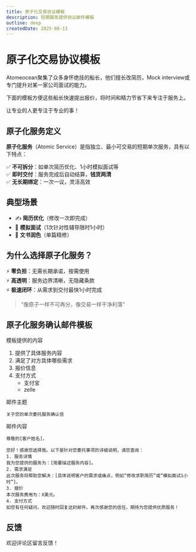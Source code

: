 ```yaml
---
title: 原子化交易协议模板
description: 短期服务提供协议邮件模板
outline: deep
createdDate: 2025-08-13
---
```

# 原子化交易协议模板

Atomeocean聚集了众多身怀绝技的船长，他们擅长改简历，Mock interview或专门提升对某一家公司面试的能力。

下面的模板方便这些船长快速提出报价，将时间和精力节省下来专注于服务上。

让专业的人更专注于专业的事！

## 原子化服务定义

**原子化服务**（Atomic Service）是指独立、最小可交易的短期单次服务，具有以下特点：

✅ **不可拆分**：如单次简历优化、1小时模拟面试等  
✅ **即时交付**：服务完成后自动结算，**钱货两清**  
✅ **无长期绑定**：一次一议，灵活高效  

## 典型场景
- ✍️ **简历优化**（修改一次即完成）
- 🎤 **模拟面试**（1次针对性辅导限时1小时）
- 📝 **文书润色**（单篇精修）

## 为什么选择原子化服务？
⚡ **零负担**：无需长期承诺，按需使用  
⚡ **高透明**：服务边界清晰，无隐藏条款  
⚡ **极速闭环**：从需求到交付最快1小时完成  

> "像原子一样不可再分，像交易一样干净利落"

## 原子化服务确认邮件模板


模板提供的内容
1. 提供了具体服务内容
2. 满足了对方具体哪些需求
3. 报价信息
4. 支付方式
   - 支付宝
   - zelle


邮件主题
```text
关于您的单次委托服务确认信
```

邮件内容
```text
尊敬的[客户姓名]，

您好！感谢您选择我。以下是针对您委托事项的详细说明，请您查阅：
1. 服务详情
我为您提供的服务为：[简要描述服务内容]。
2. 需求满足
此次服务将帮助您解决：[具体说明客户的需求或痛点，例如“修改求职简历”或“模拟面试1小时”]。
3. 报价
本次服务费用为：X美元。
4. 支付方式
如您有任何疑问，欢迎随时回复这封邮件。再次感谢您的信任，期待为您提供优质服务！
```



## 反馈
欢迎评论区留言反馈！
